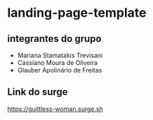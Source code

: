 # landing-page-template


## integrantes do grupo

- Mariana Stamatakis Trevisani
- Cassiano Moura de Oliveira
- Glauber Apolinário de Freitas

## Link do surge

https://guiltless-woman.surge.sh
